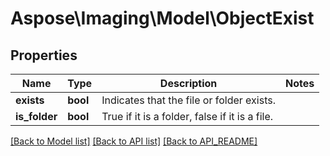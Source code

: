 # Aspose\Imaging\Model\ObjectExist

## Properties
Name | Type | Description | Notes
------------ | ------------- | ------------- | -------------
**exists** | **bool** | Indicates that the file or folder exists. | 
**is_folder** | **bool** | True if it is a folder, false if it is a file. | 

[[Back to Model list]](API_README.md#documentation-for-models) [[Back to API list]](API_README.md#documentation-for-api-endpoints) [[Back to API_README]](API_README.md)

